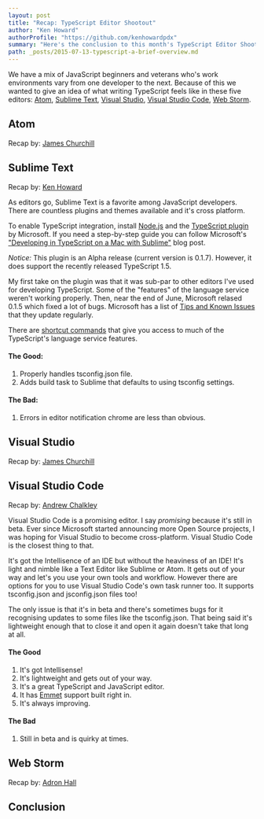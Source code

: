 ```yaml
---
layout: post
title: "Recap: TypeScript Editor Shootout"
author: "Ken Howard"
authorProfile: "https://github.com/kenhowardpdx"
summary: "Here's the conclusion to this month's TypeScript Editor Shootout where four brave souls demonstrated five different editors/IDEs. The results may suprise you."
path: _posts/2015-07-13-typescript-a-brief-overview.md
---
```


We have a mix of JavaScript beginners and veterans who's work environments vary from one developer to the next. Because of this we wanted to give an idea of what writing TypeScript feels like in these five editors: [Atom](https://atom.io/), [Sublime Text](http://www.sublimetext.com/), [Visual Studio](https://www.visualstudio.com/vs-2015-product-editions), [Visual Studio Code](https://www.visualstudio.com/products/code-vs), [Web Storm](https://www.jetbrains.com/webstorm/).

## Atom
Recap by: [James Churchill](https://github.com/smashdevcode)

## Sublime Text
Recap by: [Ken Howard](https://github.com/kenhowardpdx)

As editors go, Sublime Text is a favorite among JavaScript developers. There are countless plugins and themes available and it's cross platform.

To enable TypeScript integration, install [Node.js](https://nodejs.org/) and the [TypeScript plugin](https://github.com/Microsoft/TypeScript-Sublime-Plugin) by Microsoft. If you need a step-by-step guide you can follow Microsoft's ["Developing in TypeScript on a Mac with Sublime"](http://blogs.msdn.com/b/typescript/archive/2015/06/05/developing-in-typescript-on-a-mac-with-sublime.aspx) blog post.

_Notice:_ This plugin is an Alpha release (current version is 0.1.7). However, it does support the recently released TypeScript 1.5.

My first take on the plugin was that it was sub-par to other editors I've used for developing TypeScript. Some of the "features" of the language service weren't working properly. Then, near the end of June, Microsoft relased 0.1.5 which fixed a lot of bugs. Microsoft has a list of [Tips and Known Issues](https://github.com/Microsoft/TypeScript-Sublime-Plugin/wiki/Tips-and-Known-Issues) that they update regularly.

There are [shortcut commands](https://github.com/Microsoft/TypeScript-Sublime-Plugin#features) that give you access to much of the TypeScript's language service features.

#### The Good:
1. Properly handles tsconfig.json file.
2. Adds build task to Sublime that defaults to using tsconfig settings.

#### The Bad:
1. Errors in editor notification chrome are less than obvious.

## Visual Studio
Recap by: [James Churchill](https://github.com/smashdevcode)

## Visual Studio Code
Recap by: [Andrew Chalkley](https://github.com/chalkers)

Visual Studio Code is a promising editor. I say _promising_ because it's still in beta. Ever since Microsoft started announcing more Open Source projects, I was hoping for Visual Studio to become cross-platform. Visual Studio Code is the closest thing to that.

It's got the Intellisence of an IDE but without the heaviness of an IDE! It's light and nimble like a Text Editor like Sublime or Atom. It gets out of your way and let's you use your own tools and workflow. However there are options for you to use Visual Studio Code's own task runner too. It supports tsconfig.json and jsconfig.json files too!

The only issue is that it's in beta and there's sometimes bugs for it recognising updates to some files like the tsconfig.json. That being said it's lightweight enough that to close it and open it again doesn't take that long at all.

#### The Good

1. It's got Intellisense!
2. It's lightweight and gets out of your way.
3. It's a great TypeScript and JavaScript editor.
4. It has [Emmet](http://emmet.io/) support built right in.
5. It's always improving.

#### The Bad

1. Still in beta and is quirky at times.

## Web Storm
Recap by: [Adron Hall](https://github.com/adron)

## Conclusion
